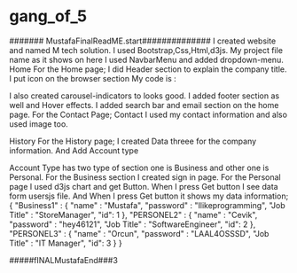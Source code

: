 # gang_of_5
####### MustafaFinalReadME.start##############
I created website and named M tech solution.
I used Bootstrap,Css,Html,d3js. 
My project file name as it shows on here <TITLE>BootsrapMustafa</TITLE> 
I used NavbarMenu and added dropdown-menu. 
Home For the Home page; I did Header section to explain the company title. 
I put icon on the browser section My code is : <link rel="shortcut icon" href="https://cdn0.iconfinder.com/data/icons/ringtone-music-instruments/512/letter-m-latin-key-512.png">

I also created carousel-indicators to looks good. 
I added footer section as well and Hover effects. 
I added search bar and email section on the home page. 
For the Contact Page; Contact I used my contact information and also used image too.

History For the History page;
I created Data threee for the company information.
And Add Account type

Account Type has two type of section one is Business  and other one is Personal.
For the Business section I created sign in page.
For the Personal page I used d3js chart and get Button.
When I press Get button I see data form usersjs file.
And When I press Get button it shows my data information;
{ "Business1" : { "name" : "Mustafa", "password" : "Ilikeprogramming", "Job Title" : "StoreManager", "id": 1 }, 
"PERSONEL2" : { "name" : "Cevik", "password" : "hey46121", "Job Title" : "SoftwareEngineer", "id": 2 }, 
"PERSONEL3" : { "name" : "Orcun", "password" : "LAAL4OSSSD", "Job Title" : "IT Manager", "id": 3 } }

#####fINALMustafaEnd###3
